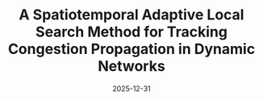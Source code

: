 ---
title: "A Spatiotemporal Adaptive Local Search Method for Tracking Congestion Propagation in Dynamic Networks"
collection: publications
category: manuscripts
permalink: /publication/2024-11-25-paper-title-number-3
date: 2025-12-31
venue: 'Initial draft completed, Computers, Environment and Urban Systems'
paperurl: '/files/manuscript1.pdf'
slidesurl: '/files/汇报.pdf'
---